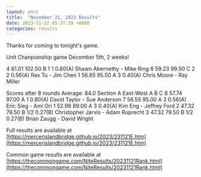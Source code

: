 ```yaml
---
layout: post
title:  "November 21, 2023 Results"
date: 2023-11-22 05:37:19 +0000
categories: results
---
```

Thanks for coming to tonight's game.

Unit Chanpionship game December 5th, 2 weeks!

4   61.01  102.50  B   1     1          0.80(A)  Shawn Abernethy - Mike Ring
6   59.23   99.50  C   2     2          0.56(A)  Rex Tu - Jim Chen
1   56.85   95.50  A   3                0.40(A)  Chris Moore - Ray Miller

Scores after  8 rounds  Average:   84.0      Section  A  East-West
A     B     C
8   57.74   97.00  A   1                0.80(A)  David Taylor - Sue Anderson
7   56.55   95.00  A   2                0.56(A)  Eric Sieg - Ami Ori
1   52.98   89.00  A   3                0.40(A)  Kim Eng - Jeffrey Ford
2   47.32   79.50  B        1/2         0.27(B)  Christopher Jarvis - Adam Ruprecht
3   47.32   79.50  B        1/2         0.27(B)  Brian Zaugg - David Wright

Full results are available at [https://mercerislandbridge.github.io/2023/231121E.htm](https://mercerislandbridge.github.io/2023/231121E.htm)

Common game results are available at [https://thecommongame.com/NiteResults/20231121Rank.html](https://thecommongame.com/NiteResults/20231121Rank.html)
